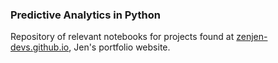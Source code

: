 ### Predictive Analytics in Python

Repository of relevant notebooks for projects found at [zenjen-devs.github.io](https://zenjen-devs.github.io), Jen's portfolio website.
